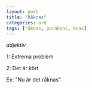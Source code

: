 ```yaml
---
layout: post
title: "Råknas"
categories: ord
tags: [råknas, paraknas, knas]
---
```


*adjektiv*

1: Extrema problem

2: Det är kört

Ex: "Nu är det råknas"